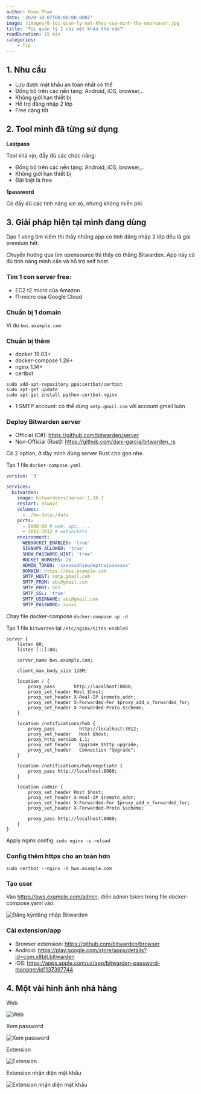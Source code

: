 ```yaml
---
author: Hieu Phan
date: '2020-10-07T08:00:00.000Z'
image: /images/8-toi-quan-ly-mat-khau-cua-minh-the-nao/cover.jpg
title: 'Tôi quản lý 1 nùi mật khẩu thế nào?'
readDuration: 15 min
categories:
    - Tip
---
```


## 1. Nhu cầu

- Lưu được mật khẩu an toàn nhất có thể
- Đồng bộ trên các nền tảng: Android, iOS, browser,..
- Không giới hạn thiết bị
- Hỗ trợ đăng nhập 2 lớp
- Free càng tốt

## 2. Tool mình đã từng sử dụng

**Lastpass**

Tool khá xịn, đầy đủ các chức năng:

- Đồng bộ trên các nền tảng: Android, iOS, browser,..
- Không giới hạn thiết bị
- Đặt biệt là free

**1password**

Có đầy đủ các tính năng xịn xò, nhưng không miễn phí.

## 3. Giải pháp hiện tại mình đang dùng

Dạo 1 vòng tìm kiếm thì thấy những app có tính đăng nhập 2 lớp đều là gói premium hết.

Chuyển hướng qua tìm opensource thì thấy có thằng Bitwarden. App này có đủ tính năng mình cần và hỗ trợ self host.

### Tìm 1 con server free:

- EC2 t2.micro của Amazon
- f1-micro của Google Cloud

### Chuẩn bị 1 domain

Ví dụ `bws.example.com`

### Chuẩn bị thêm

- docker 19.03+
- docker-compose 1.26+
- nginx 1.14+
- certbot

```
sudo add-apt-repository ppa:certbot/certbot
sudo apt-get update
sudo apt-get install python-certbot-nginx
```

- 1 SMTP account: có thể dùng `smtp.gmail.com` với account gmail luôn

### Deploy Bitwarden server

- Official (C#): https://github.com/bitwarden/server
- Non-Official (Rust): https://github.com/dani-garcia/bitwarden_rs

Có 2 option, ở đây mình dùng server Rust cho gọn nhẹ.

Tạo 1 file `docker-compose.yaml`

```yaml
version: '3'

services:
  bitwarden:
    image: bitwardenrs/server:1.16.3
    restart: always
    volumes:
      - ./bw-data:/data
    ports:
      - 8080:80 # web, api, ...
      - 3012:3012 # websockets
    environment:
      WEBSOCKET_ENABLED: 'true'
      SIGNUPS_ALLOWED: 'true'
      SHOW_PASSWORD_HINT: 'true'
      ROCKET_WORKERS: 20
      ADMIN_TOKEN: 'xxxxxxxhieudeptraixxxxxxx'
      DOMAIN: https://bws.example.com
      SMTP_HOST: smtp.gmail.com
      SMTP_FROM: abc@gmail.com
      SMTP_PORT: 587
      SMTP_SSL: 'true'
      SMTP_USERNAME: abc@gmail.com
      SMTP_PASSWORD: xxxxx
```

Chạy file docker-compose `docker-compose up -d`


Tạo 1 file `bitwarden` tại `/etc/nginx/sites-enabled`

```nginx
server {
    listen 80;
    listen [::]:80;

    server_name bws.example.com;

    client_max_body_size 128M;

    location / {
        proxy_pass       http://localhost:8080;
        proxy_set_header Host $host;
        proxy_set_header X-Real-IP $remote_addr;
        proxy_set_header X-Forwarded-For $proxy_add_x_forwarded_for;
        proxy_set_header X-Forwarded-Proto $scheme;
    }

    location /notifications/hub {
        proxy_pass         http://localhost:3012;
        proxy_set_header   Host $host;
        proxy_http_version 1.1;
        proxy_set_header   Upgrade $http_upgrade;
        proxy_set_header   Connection "Upgrade";
    }

    location /notifications/hub/negotiate {
        proxy_pass http://localhost:8080;
    }

    location /admin {
        proxy_set_header Host $host;
        proxy_set_header X-Real-IP $remote_addr;
        proxy_set_header X-Forwarded-For $proxy_add_x_forwarded_for;
        proxy_set_header X-Forwarded-Proto $scheme;

        proxy_pass http://localhost:8080;
    }
}
```

Apply nginx config: `sudo nginx -s reload`

### Config thêm https cho an toàn hơn

```
sudo certbot --nginx -d bws.example.com
```

### Tạo user

Vào https://bws.example.com/admin, điền admin token trong file docker-compose.yaml vào.

![Đăng ký/đăng nhập Bitwarden](/images/8-toi-quan-ly-mat-khau-cua-minh-the-nao/1-dang-nhap.png)

### Cài extension/app

- Browser extension: https://github.com/bitwarden/browser
- Android: https://play.google.com/store/apps/details?id=com.x8bit.bitwarden
- iOS: https://apps.apple.com/us/app/bitwarden-password-manager/id1137397744

## 4. Một vài hình ảnh nhá hàng

Web

![Web](/images/8-toi-quan-ly-mat-khau-cua-minh-the-nao/2-web.png)

Xem password

![Xem password](/images/8-toi-quan-ly-mat-khau-cua-minh-the-nao/3-add-password.png)

Extension

![Extension](/images/8-toi-quan-ly-mat-khau-cua-minh-the-nao/4-extension.png)

Extension nhận diện mật khẩu

![Extension nhận diện mật khẩu](/images/8-toi-quan-ly-mat-khau-cua-minh-the-nao/5-extension-detect-password.png)